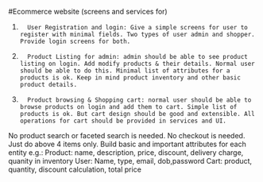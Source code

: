 #Ecommerce website (screens and services for)
1.       User Registration and login: Give a simple screens for user to register with minimal fields. Two types of user admin and shopper. Provide login screens for both.
2.       Product Listing for admin: admin should be able to see product listing on login. Add modify products & their details. Normal user should be able to do this. Minimal list of attributes for a products is ok. Keep in mind product inventory and other basic product details.
3.       Product browsing & Shopping cart: normal user should be able to browse products on login and add them to cart. Simple list of products is ok. But cart design should be good and extensible. All operations for cart should be provided in services and UI.
 
No product search or faceted search is needed. No checkout is needed. Just do above 4 items only. Build basic and important attributes for each entity e.g.:
Product: name, description, price, discount, delivery charge, quanity in inventory
User: Name, type, email, dob,password
Cart: product, quantity, discount calculation, total price
